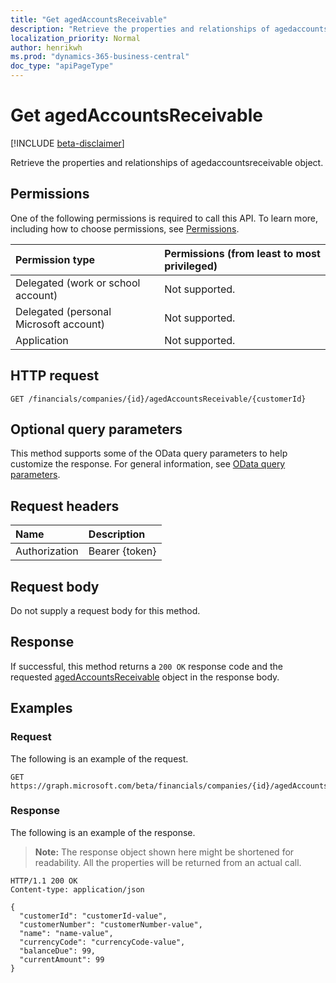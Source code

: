```yaml
---
title: "Get agedAccountsReceivable"
description: "Retrieve the properties and relationships of agedaccountsreceivable object."
localization_priority: Normal
author: henrikwh
ms.prod: "dynamics-365-business-central"
doc_type: "apiPageType"
---
```


# Get agedAccountsReceivable

[!INCLUDE [beta-disclaimer](../../includes/beta-disclaimer.md)]

Retrieve the properties and relationships of agedaccountsreceivable object.

## Permissions

One of the following permissions is required to call this API. To learn more, including how to choose permissions, see [Permissions](/graph/permissions-reference).

| Permission type                        | Permissions (from least to most privileged) |
|:---------------------------------------|:--------------------------------------------|
| Delegated (work or school account)     | Not supported. |
| Delegated (personal Microsoft account) | Not supported. |
| Application                            | Not supported. |

## HTTP request

<!-- { "blockType": "ignored" } -->

```http
GET /financials/companies/{id}/agedAccountsReceivable/{customerId}
```

## Optional query parameters

This method supports some of the OData query parameters to help customize the response. For general information, see [OData query parameters](/graph/query-parameters).

## Request headers

| Name      |Description|
|:----------|:----------|
| Authorization | Bearer {token} |

## Request body

Do not supply a request body for this method.

## Response

If successful, this method returns a `200 OK` response code and the requested [agedAccountsReceivable](../resources/dynamics-agedaccountsreceivable.md) object in the response body.

## Examples

### Request

The following is an example of the request.
<!-- {
  "blockType": "request",
  "name": "get_agedaccountsreceivable"
}-->

```http
GET https://graph.microsoft.com/beta/financials/companies/{id}/agedAccountsReceivable/{customerId}
```

### Response

The following is an example of the response.

> **Note:** The response object shown here might be shortened for readability. All the properties will be returned from an actual call.

<!-- {
  "blockType": "response",
  "truncated": true,
  "@odata.type": "microsoft.graph.agedAccountsReceivable"
} -->

```http
HTTP/1.1 200 OK
Content-type: application/json

{
  "customerId": "customerId-value",
  "customerNumber": "customerNumber-value",
  "name": "name-value",
  "currencyCode": "currencyCode-value",
  "balanceDue": 99,
  "currentAmount": 99
}
```

<!-- uuid: 16cd6b66-4b1a-43a1-adaf-3a886856ed98
2019-02-04 14:57:30 UTC -->
<!-- {
  "type": "#page.annotation",
  "description": "Get agedAccountsReceivable",
  "keywords": "",
  "section": "documentation",
  "tocPath": ""
}-->
